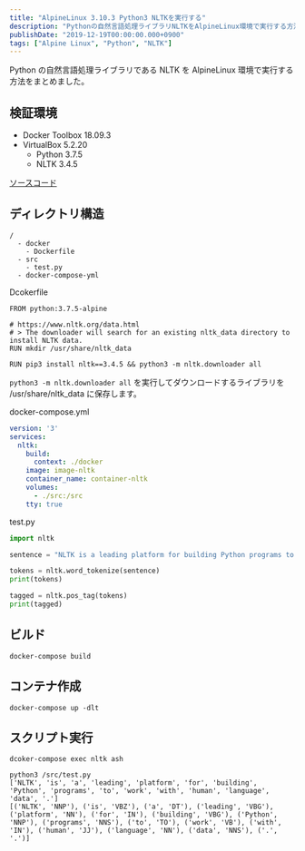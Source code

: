 ```yaml
---
title: "AlpineLinux 3.10.3 Python3 NLTKを実行する"
description: "Pythonの自然言語処理ライブラリNLTKをAlpineLinux環境で実行する方法を解説しました。Dockerを用いた環境構築手順も記載しました。"
publishDate: "2019-12-19T00:00:00.000+0900"
tags: ["Alpine Linux", "Python", "NLTK"]
---
```


Python の自然言語処理ライブラリである NLTK を AlpineLinux 環境で実行する方法をまとめました。

## 検証環境

- Docker Toolbox 18.09.3
- VirtualBox 5.2.20
  - Python 3.7.5
  - NLTK 3.4.5

[ソースコード](https://github.com/cuavv/sandbox-nltk)

## ディレクトリ構造

```
/
  - docker
    - Dockerfile
  - src
    - test.py
  - docker-compose-yml
```

Dcokerfile

```docker
FROM python:3.7.5-alpine

# https://www.nltk.org/data.html
# > The downloader will search for an existing nltk_data directory to install NLTK data.
RUN mkdir /usr/share/nltk_data

RUN pip3 install nltk==3.4.5 && python3 -m nltk.downloader all
```

`python3 -m nltk.downloader all` を実行してダウンロードするライブラリを /usr/share/nltk_data に保存します。

docker-compose.yml

```yaml
version: '3'
services:
  nltk:
    build:
      context: ./docker
    image: image-nltk
    container_name: container-nltk
    volumes:
      - ./src:/src
    tty: true
```

test.py

```python
import nltk

sentence = "NLTK is a leading platform for building Python programs to work with human language data."

tokens = nltk.word_tokenize(sentence)
print(tokens)

tagged = nltk.pos_tag(tokens)
print(tagged)
```

## ビルド

```shell
docker-compose build
```

## コンテナ作成

```shell
docker-compose up -dlt
```

## スクリプト実行

```shell
dcoker-compose exec nltk ash
```

```shell
python3 /src/test.py
['NLTK', 'is', 'a', 'leading', 'platform', 'for', 'building', 'Python', 'programs', 'to', 'work', 'with', 'human', 'language', 'data', '.']
[('NLTK', 'NNP'), ('is', 'VBZ'), ('a', 'DT'), ('leading', 'VBG'), ('platform', 'NN'), ('for', 'IN'), ('building', 'VBG'), ('Python', 'NNP'), ('programs', 'NNS'), ('to', 'TO'), ('work', 'VB'), ('with', 'IN'), ('human', 'JJ'), ('language', 'NN'), ('data', 'NNS'), ('.', '.')]
```
